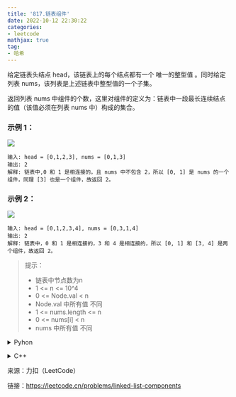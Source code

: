 ```yaml
---
title: '817.链表组件'
date: 2022-10-12 22:30:22
categories:
- leetcode
mathjax: true
tag:
- 哈希
---
```


给定链表头结点 head，该链表上的每个结点都有一个 唯一的整型值 。同时给定列表 nums，该列表是上述链表中整型值的一个子集。

返回列表 nums 中组件的个数，这里对组件的定义为：链表中一段最长连续结点的值（该值必须在列表 nums 中）构成的集合。

### 示例 1：

![](https://assets.leetcode.com/uploads/2021/07/22/lc-linkedlistcom1.jpg)

```
输入: head = [0,1,2,3], nums = [0,1,3]
输出: 2
解释: 链表中,0 和 1 是相连接的，且 nums 中不包含 2，所以 [0, 1] 是 nums 的一个组件，同理 [3] 也是一个组件，故返回 2。
```
### 示例 2：

![](https://assets.leetcode.com/uploads/2021/07/22/lc-linkedlistcom2.jpg)

```
输入: head = [0,1,2,3,4], nums = [0,3,1,4]
输出: 2
解释: 链表中，0 和 1 是相连接的，3 和 4 是相连接的，所以 [0, 1] 和 [3, 4] 是两个组件，故返回 2。
```

> 提示：
> - 链表中节点数为n
> - 1 <= n <= 10^4
> - 0 <= Node.val < n
> - Node.val 中所有值 不同
> - 1 <= nums.length <= n
> - 0 <= nums[i] < n
> - nums 中所有值 不同

<details><summary>Pyhon</summary><pre><code>
class Solution(object):
    def numComponents(self, head, nums):
        """
        :type head: ListNode
        :type nums: List[int]
        :rtype: int
        """
        ans = 0

        nums_set = set()
        for val in nums:
            nums_set.add(val)
    
        cur = head
        flag = True
        while cur != None:
            if cur.val in nums_set:
                if flag == True:
                    ans = ans + 1
                flag = False
            else:
                flag = True
            
            cur = cur.next
        
        return ans
</code></pre></details>

<details><summary>C++</summary><pre><code>
class Solution {
public:
    int numComponents(ListNode* head, vector<int>& nums) {
        set<int> numSet;
        for (auto val : nums) {
            numSet.insert(val);
        }

        int ans = 0;
        bool flag = true;
        ListNode* cur = head;
        while (cur != nullptr) {
            if (numSet.count(cur->val) != 0) {
                if (flag) {
                    ans++;
                }
                flag = false;
            }
            else {
                flag = true;
            }
            cur = cur->next;
        }
    
        return ans;
    }
};
</code></pre></details>

来源：力扣（LeetCode）

链接：https://leetcode.cn/problems/linked-list-components
